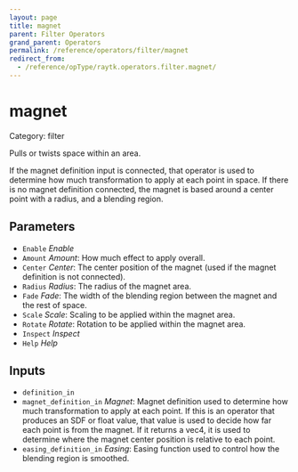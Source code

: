 ```yaml
---
layout: page
title: magnet
parent: Filter Operators
grand_parent: Operators
permalink: /reference/operators/filter/magnet
redirect_from:
  - /reference/opType/raytk.operators.filter.magnet/
---
```


# magnet

Category: filter



Pulls or twists space within an area.

If the magnet definition input is connected, that operator is used to determine how much transformation to apply at each point in space.
If there is no magnet definition connected, the magnet is based around a center point with a radius, and a blending region.

## Parameters

* `Enable` *Enable*
* `Amount` *Amount*: How much effect to apply overall.
* `Center` *Center*: The center position of the magnet (used if the magnet definition is not connected).
* `Radius` *Radius*: The radius of the magnet area.
* `Fade` *Fade*: The width of the blending region between the magnet and the rest of space.
* `Scale` *Scale*: Scaling to be applied within the magnet area.
* `Rotate` *Rotate*: Rotation to be applied within the magnet area.
* `Inspect` *Inspect*
* `Help` *Help*

## Inputs

* `definition_in`
* `magnet_definition_in` *Magnet*: Magnet definition used to determine how much transformation to apply at each point. If this is an operator that produces an SDF or float value, that value is used to decide how far each point is from the magnet. If it returns a vec4, it is used to determine where the magnet center position is relative to each point.
* `easing_definition_in` *Easing*: Easing function used to control how the blending region is smoothed.